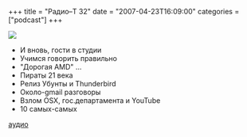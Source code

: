 +++
title = "Радио–Т 32"
date = "2007-04-23T16:09:00"
categories = ["podcast"]
+++

![](https://radio-t.com/images/radio-t/rt32.jpg)

- И вновь, гости в студии
- Учимся говорить правильно
- "Дорогая AMD" ...
- Пираты 21 века
- Релиз Убунты и Thunderbird
- Около-gmail разговоры
- Взлом OSX, гос.департамента и YouTube
- 10 самых-самых

[аудио](http://cdn.radio-t.com/rt_podcast32.mp3)
<audio src="http://cdn.radio-t.com/rt_podcast32.mp3" preload="none"></audio>
